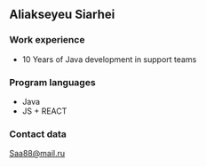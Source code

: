 ## Aliakseyeu Siarhei

### Work experience
+ 10 Years of Java development in support teams

### Program languages
+ Java
+ JS + REACT

### Contact data
Saa88@mail.ru
